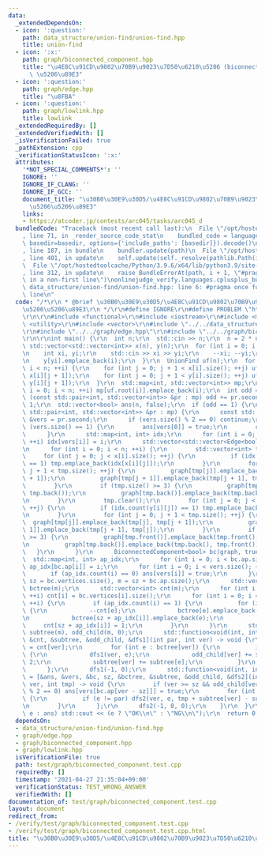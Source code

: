 ```yaml
---
data:
  _extendedDependsOn:
  - icon: ':question:'
    path: data_structure/union-find/union-find.hpp
    title: union-find
  - icon: ':x:'
    path: graph/biconnected_component.hpp
    title: "\u4E8C\u91CD\u9802\u70B9\u9023\u7D50\u6210\u5206 (biconnected component)\
      \ \u5206\u89E3"
  - icon: ':question:'
    path: graph/edge.hpp
    title: "\u8FBA"
  - icon: ':question:'
    path: graph/lowlink.hpp
    title: lowlink
  _extendedRequiredBy: []
  _extendedVerifiedWith: []
  _isVerificationFailed: true
  _pathExtension: cpp
  _verificationStatusIcon: ':x:'
  attributes:
    '*NOT_SPECIAL_COMMENTS*': ''
    IGNORE: ''
    IGNORE_IF_CLANG: ''
    IGNORE_IF_GCC: ''
    document_title: "\u30B0\u30E9\u30D5/\u4E8C\u91CD\u9802\u70B9\u9023\u7D50\u6210\
      \u5206\u5206\u89E3"
    links:
    - https://atcoder.jp/contests/arc045/tasks/arc045_d
  bundledCode: "Traceback (most recent call last):\n  File \"/opt/hostedtoolcache/Python/3.9.6/x64/lib/python3.9/site-packages/onlinejudge_verify/documentation/build.py\"\
    , line 71, in _render_source_code_stat\n    bundled_code = language.bundle(stat.path,\
    \ basedir=basedir, options={'include_paths': [basedir]}).decode()\n  File \"/opt/hostedtoolcache/Python/3.9.6/x64/lib/python3.9/site-packages/onlinejudge_verify/languages/cplusplus.py\"\
    , line 187, in bundle\n    bundler.update(path)\n  File \"/opt/hostedtoolcache/Python/3.9.6/x64/lib/python3.9/site-packages/onlinejudge_verify/languages/cplusplus_bundle.py\"\
    , line 401, in update\n    self.update(self._resolve(pathlib.Path(included), included_from=path))\n\
    \  File \"/opt/hostedtoolcache/Python/3.9.6/x64/lib/python3.9/site-packages/onlinejudge_verify/languages/cplusplus_bundle.py\"\
    , line 312, in update\n    raise BundleErrorAt(path, i + 1, \"#pragma once found\
    \ in a non-first line\")\nonlinejudge_verify.languages.cplusplus_bundle.BundleErrorAt:\
    \ data_structure/union-find/union-find.hpp: line 6: #pragma once found in a non-first\
    \ line\n"
  code: "/*\r\n * @brief \u30B0\u30E9\u30D5/\u4E8C\u91CD\u9802\u70B9\u9023\u7D50\u6210\
    \u5206\u5206\u89E3\r\n */\r\n#define IGNORE\r\n#define PROBLEM \"https://atcoder.jp/contests/arc045/tasks/arc045_d\"\
    \r\n\r\n#include <functional>\r\n#include <iostream>\r\n#include <map>\r\n#include\
    \ <utility>\r\n#include <vector>\r\n#include \"../../data_structure/union-find/union-find.hpp\"\
    \r\n#include \"../../graph/edge.hpp\"\r\n#include \"../../graph/biconnected_component.hpp\"\
    \r\n\r\nint main() {\r\n  int n;\r\n  std::cin >> n;\r\n  n = 2 * n + 1;\r\n \
    \ std::vector<std::vector<int>> x(n), y(n);\r\n  for (int i = 0; i < n; ++i) {\r\
    \n    int xi, yi;\r\n    std::cin >> xi >> yi;\r\n    --xi; --yi;\r\n    x[xi].emplace_back(i);\r\
    \n    y[yi].emplace_back(i);\r\n  }\r\n  UnionFind uf(n);\r\n  for (int i = 0;\
    \ i < n; ++i) {\r\n    for (int j = 0; j + 1 < x[i].size(); ++j) uf.unite(x[i][j],\
    \ x[i][j + 1]);\r\n    for (int j = 0; j + 1 < y[i].size(); ++j) uf.unite(y[i][j],\
    \ y[i][j + 1]);\r\n  }\r\n  std::map<int, std::vector<int>> mp;\r\n  for (int\
    \ i = 0; i < n; ++i) mp[uf.root(i)].emplace_back(i);\r\n  int odd = 0;\r\n  for\
    \ (const std::pair<int, std::vector<int>> &pr : mp) odd += pr.second.size() &\
    \ 1;\r\n  std::vector<bool> ans(n, false);\r\n  if (odd == 1) {\r\n    for (const\
    \ std::pair<int, std::vector<int>> &pr : mp) {\r\n      const std::vector<int>\
    \ &vers = pr.second;\r\n      if (vers.size() % 2 == 0) continue;\r\n      if\
    \ (vers.size() == 1) {\r\n        ans[vers[0]] = true;\r\n        continue;\r\n\
    \      }\r\n      std::map<int, int> idx;\r\n      for (int i = 0; i < vers.size();\
    \ ++i) idx[vers[i]] = i;\r\n      std::vector<std::vector<Edge<bool>>> graph(vers.size());\r\
    \n      for (int i = 0; i < n; ++i) {\r\n        std::vector<int> tmp;\r\n   \
    \     for (int j = 0; j < x[i].size(); ++j) {\r\n          if (idx.count(x[i][j])\
    \ == 1) tmp.emplace_back(idx[x[i][j]]);\r\n        }\r\n        for (int j = 0;\
    \ j + 1 < tmp.size(); ++j) {\r\n          graph[tmp[j]].emplace_back(tmp[j], tmp[j\
    \ + 1]);\r\n          graph[tmp[j + 1]].emplace_back(tmp[j + 1], tmp[j]);\r\n\
    \        }\r\n        if (tmp.size() >= 3) {\r\n          graph[tmp.front()].emplace_back(tmp.front(),\
    \ tmp.back());\r\n          graph[tmp.back()].emplace_back(tmp.back(), tmp.front());\r\
    \n        }\r\n        tmp.clear();\r\n        for (int j = 0; j < y[i].size();\
    \ ++j) {\r\n          if (idx.count(y[i][j]) == 1) tmp.emplace_back(idx[y[i][j]]);\r\
    \n        }\r\n        for (int j = 0; j + 1 < tmp.size(); ++j) {\r\n        \
    \  graph[tmp[j]].emplace_back(tmp[j], tmp[j + 1]);\r\n          graph[tmp[j +\
    \ 1]].emplace_back(tmp[j + 1], tmp[j]);\r\n        }\r\n        if (tmp.size()\
    \ >= 3) {\r\n          graph[tmp.front()].emplace_back(tmp.front(), tmp.back());\r\
    \n          graph[tmp.back()].emplace_back(tmp.back(), tmp.front());\r\n     \
    \   }\r\n      }\r\n      BiconnectedComponent<bool> bc(graph, true);\r\n    \
    \  std::map<int, int> ap_idx;\r\n      for (int i = 0; i < bc.ap.size(); ++i)\
    \ ap_idx[bc.ap[i]] = i;\r\n      for (int i = 0; i < vers.size(); ++i) {\r\n \
    \       if (ap_idx.count(i) == 0) ans[vers[i]] = true;\r\n      }\r\n      int\
    \ sz = bc.vertices.size(), m = sz + bc.ap.size();\r\n      std::vector<std::vector<int>>\
    \ bctree(m);\r\n      std::vector<int> cnt(m);\r\n      for (int i = 0; i < sz;\
    \ ++i) cnt[i] = bc.vertices[i].size();\r\n      for (int i = 0; i < vers.size();\
    \ ++i) {\r\n        if (ap_idx.count(i) == 1) {\r\n          for (int e : bc.cutpoint[i])\
    \ {\r\n            --cnt[e];\r\n            bctree[e].emplace_back(sz + ap_idx[i]);\r\
    \n            bctree[sz + ap_idx[i]].emplace_back(e);\r\n          }\r\n     \
    \     cnt[sz + ap_idx[i]] = 1;\r\n        }\r\n      }\r\n      std::vector<int>\
    \ subtree(m), odd_child(m, 0);\r\n      std::function<void(int, int)> dfs1 = [&bctree,\
    \ &cnt, &subtree, &odd_child, &dfs1](int par, int ver) -> void {\r\n        subtree[ver]\
    \ = cnt[ver];\r\n        for (int e : bctree[ver]) {\r\n          if (e != par)\
    \ {\r\n            dfs1(ver, e);\r\n            odd_child[ver] += subtree[e] %\
    \ 2;\r\n            subtree[ver] += subtree[e];\r\n          }\r\n        }\r\n\
    \      };\r\n      dfs1(-1, 0);\r\n      std::function<void(int, int, int)> dfs2\
    \ = [&ans, &vers, &bc, sz, &bctree, &subtree, &odd_child, &dfs2](int par, int\
    \ ver, int tmp) -> void {\r\n        if (ver >= sz && odd_child[ver] == 0 && tmp\
    \ % 2 == 0) ans[vers[bc.ap[ver - sz]]] = true;\r\n        for (int e : bctree[ver])\
    \ {\r\n          if (e != par) dfs2(ver, e, tmp + subtree[ver] - subtree[e]);\r\
    \n        }\r\n      };\r\n      dfs2(-1, 0, 0);\r\n    }\r\n  }\r\n  for (bool\
    \ e : ans) std::cout << (e ? \"OK\\n\" : \"NG\\n\");\r\n  return 0;\r\n}\r\n"
  dependsOn:
  - data_structure/union-find/union-find.hpp
  - graph/edge.hpp
  - graph/biconnected_component.hpp
  - graph/lowlink.hpp
  isVerificationFile: true
  path: test/graph/biconnected_component.test.cpp
  requiredBy: []
  timestamp: '2021-04-27 21:35:04+09:00'
  verificationStatus: TEST_WRONG_ANSWER
  verifiedWith: []
documentation_of: test/graph/biconnected_component.test.cpp
layout: document
redirect_from:
- /verify/test/graph/biconnected_component.test.cpp
- /verify/test/graph/biconnected_component.test.cpp.html
title: "\u30B0\u30E9\u30D5/\u4E8C\u91CD\u9802\u70B9\u9023\u7D50\u6210\u5206\u5206\u89E3"
---
```

